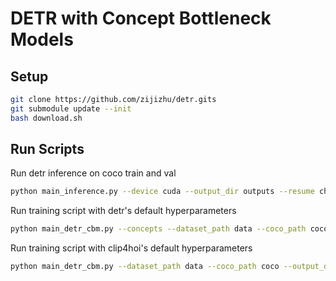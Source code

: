# DETR with Concept Bottleneck Models

## Setup

```bash
git clone https://github.com/zijizhu/detr.gits
git submodule update --init
bash download.sh
```

## Run Scripts

Run detr inference on coco train and val
```bash
python main_inference.py --device cuda --output_dir outputs --resume checkpoints/detr-r50-e632da11.pth --coco_path coco
```

Run training script with detr's default hyperparameters
```bash
python main_detr_cbm.py --concepts --dataset_path data --coco_path coco --output_dir outputs --device cpu
```

Run training script with clip4hoi's default hyperparameters
```bash
python main_detr_cbm.py --dataset_path data --coco_path coco --output_dir outputs --device cpu
```
